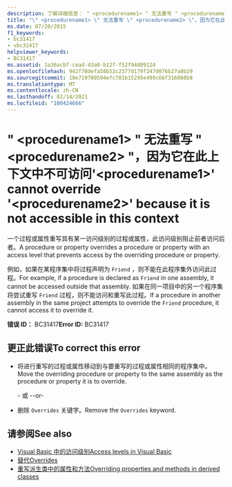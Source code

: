 ```yaml
---
description: 了解详细信息： " <procedurename1> " 无法重写 " <procedurename2> "，因为它在此上下文中不可访问
title: "\" <procedurename1> \" 无法重写 \" <procedurename2> \"，因为它在此上下文中不可访问"
ms.date: 07/20/2015
f1_keywords:
- bc31417
- vbc31417
helpviewer_keywords:
- BC31417
ms.assetid: 1a36acbf-cead-43a0-b12f-f52f94d09124
ms.openlocfilehash: 942f70defa58b52c2377d179f247d076b27a8b29
ms.sourcegitcommit: 10e719780594efc781b15295e499c66f316068b8
ms.translationtype: MT
ms.contentlocale: zh-CN
ms.lasthandoff: 02/14/2021
ms.locfileid: "100424666"
---
```

# <a name="procedurename1-cannot-override-procedurename2-because-it-is-not-accessible-in-this-context"></a><span data-ttu-id="02ad3-103">" \<procedurename1> " 无法重写 " \<procedurename2> "，因为它在此上下文中不可访问</span><span class="sxs-lookup"><span data-stu-id="02ad3-103">'\<procedurename1>' cannot override '\<procedurename2>' because it is not accessible in this context</span></span>

<span data-ttu-id="02ad3-104">一个过程或属性重写具有某一访问级别的过程或属性，此访问级别阻止前者访问后者。</span><span class="sxs-lookup"><span data-stu-id="02ad3-104">A procedure or property overrides a procedure or property with an access level that prevents access by the overriding procedure or property.</span></span>  
  
 <span data-ttu-id="02ad3-105">例如，如果在某程序集中将过程声明为 `Friend` ，则不能在此程序集外访问此过程。</span><span class="sxs-lookup"><span data-stu-id="02ad3-105">For example, if a procedure is declared as `Friend` in one assembly, it cannot be accessed outside that assembly.</span></span> <span data-ttu-id="02ad3-106">如果在同一项目中的另一个程序集将尝试重写 `Friend` 过程，则不能访问和重写此过程。</span><span class="sxs-lookup"><span data-stu-id="02ad3-106">If a procedure in another assembly in the same project attempts to override the `Friend` procedure, it cannot access it to override it.</span></span>  
  
 <span data-ttu-id="02ad3-107">**错误 ID：** BC31417</span><span class="sxs-lookup"><span data-stu-id="02ad3-107">**Error ID:** BC31417</span></span>  
  
## <a name="to-correct-this-error"></a><span data-ttu-id="02ad3-108">更正此错误</span><span class="sxs-lookup"><span data-stu-id="02ad3-108">To correct this error</span></span>  
  
- <span data-ttu-id="02ad3-109">将进行重写的过程或属性移动到与要重写的过程或属性相同的程序集中。</span><span class="sxs-lookup"><span data-stu-id="02ad3-109">Move the overriding procedure or property to the same assembly as the procedure or property it is to override.</span></span>  
  
     <span data-ttu-id="02ad3-110">- 或 -</span><span class="sxs-lookup"><span data-stu-id="02ad3-110">-or-</span></span>  
  
- <span data-ttu-id="02ad3-111">删除 `Overrides` 关键字。</span><span class="sxs-lookup"><span data-stu-id="02ad3-111">Remove the `Overrides` keyword.</span></span>  
  
## <a name="see-also"></a><span data-ttu-id="02ad3-112">请参阅</span><span class="sxs-lookup"><span data-stu-id="02ad3-112">See also</span></span>

- [<span data-ttu-id="02ad3-113">Visual Basic 中的访问级别</span><span class="sxs-lookup"><span data-stu-id="02ad3-113">Access levels in Visual Basic</span></span>](../programming-guide/language-features/declared-elements/access-levels.md)
- [<span data-ttu-id="02ad3-114">替代</span><span class="sxs-lookup"><span data-stu-id="02ad3-114">Overrides</span></span>](../language-reference/modifiers/overrides.md)
- [<span data-ttu-id="02ad3-115">重写派生类中的属性和方法</span><span class="sxs-lookup"><span data-stu-id="02ad3-115">Overriding properties and methods in derived classes</span></span>](../programming-guide/language-features/objects-and-classes/inheritance-basics.md#overriding-properties-and-methods-in-derived-classes)
